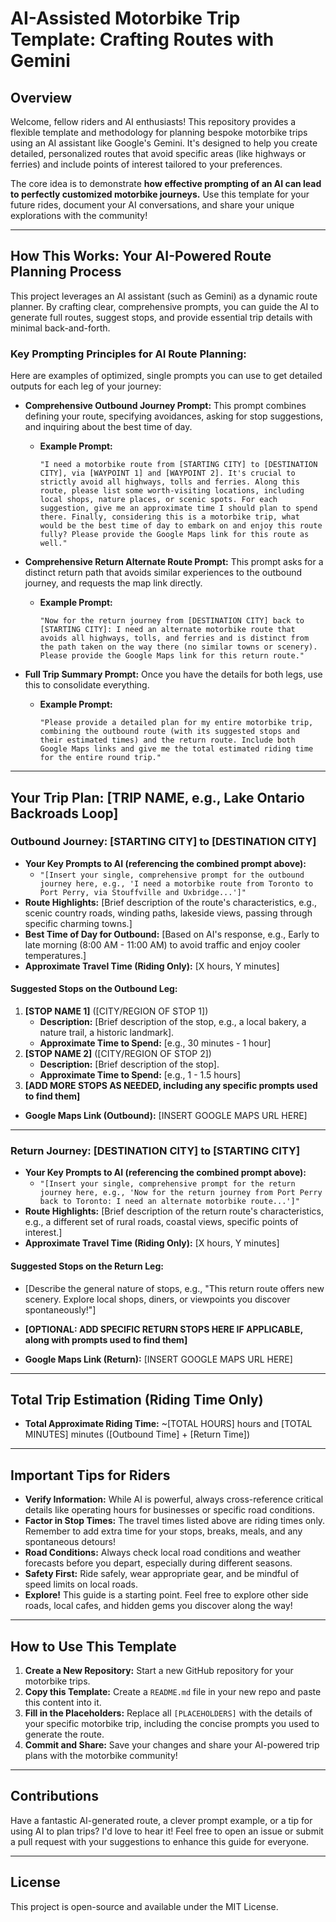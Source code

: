 # AI-Assisted Motorbike Trip Template: Crafting Routes with Gemini

## Overview

Welcome, fellow riders and AI enthusiasts! This repository provides a flexible template and methodology for planning bespoke motorbike trips using an AI assistant like Google's Gemini. It's designed to help you create detailed, personalized routes that avoid specific areas (like highways or ferries) and include points of interest tailored to your preferences.

The core idea is to demonstrate **how effective prompting of an AI can lead to perfectly customized motorbike journeys.** Use this template for your future rides, document your AI conversations, and share your unique explorations with the community!

---

## How This Works: Your AI-Powered Route Planning Process

This project leverages an AI assistant (such as Gemini) as a dynamic route planner. By crafting clear, comprehensive prompts, you can guide the AI to generate full routes, suggest stops, and provide essential trip details with minimal back-and-forth.

### Key Prompting Principles for AI Route Planning:

Here are examples of optimized, single prompts you can use to get detailed outputs for each leg of your journey:

* **Comprehensive Outbound Journey Prompt:** This prompt combines defining your route, specifying avoidances, asking for stop suggestions, and inquiring about the best time of day.

    * **Example Prompt:**
        ```
        "I need a motorbike route from [STARTING CITY] to [DESTINATION CITY], via [WAYPOINT 1] and [WAYPOINT 2]. It's crucial to strictly avoid all highways, tolls and ferries. Along this route, please list some worth-visiting locations, including local shops, nature places, or scenic spots. For each suggestion, give me an approximate time I should plan to spend there. Finally, considering this is a motorbike trip, what would be the best time of day to embark on and enjoy this route fully? Please provide the Google Maps link for this route as well."
        ```

* **Comprehensive Return Alternate Route Prompt:** This prompt asks for a distinct return path that avoids similar experiences to the outbound journey, and requests the map link directly.

    * **Example Prompt:**
        ```
        "Now for the return journey from [DESTINATION CITY] back to [STARTING CITY]: I need an alternate motorbike route that avoids all highways, tolls, and ferries and is distinct from the path taken on the way there (no similar towns or scenery). Please provide the Google Maps link for this return route."
        ```

* **Full Trip Summary Prompt:** Once you have the details for both legs, use this to consolidate everything.

    * **Example Prompt:**
        ```
        "Please provide a detailed plan for my entire motorbike trip, combining the outbound route (with its suggested stops and their estimated times) and the return route. Include both Google Maps links and give me the total estimated riding time for the entire round trip."
        ```

---

## Your Trip Plan: [TRIP NAME, e.g., Lake Ontario Backroads Loop]

### Outbound Journey: [STARTING CITY] to [DESTINATION CITY]

* **Your Key Prompts to AI (referencing the combined prompt above):**
    * `"[Insert your single, comprehensive prompt for the outbound journey here, e.g., 'I need a motorbike route from Toronto to Port Perry, via Stouffville and Uxbridge...']"`
* **Route Highlights:** [Brief description of the route's characteristics, e.g., scenic country roads, winding paths, lakeside views, passing through specific charming towns.]
* **Best Time of Day for Outbound:** [Based on AI's response, e.g., Early to late morning (8:00 AM - 11:00 AM) to avoid traffic and enjoy cooler temperatures.]
* **Approximate Travel Time (Riding Only):** [X hours, Y minutes]

#### Suggested Stops on the Outbound Leg:

1.  **[STOP NAME 1]** ([CITY/REGION OF STOP 1])
    * **Description:** [Brief description of the stop, e.g., a local bakery, a nature trail, a historic landmark].
    * **Approximate Time to Spend:** [e.g., 30 minutes - 1 hour]
2.  **[STOP NAME 2]** ([CITY/REGION OF STOP 2])
    * **Description:** [Brief description of the stop].
    * **Approximate Time to Spend:** [e.g., 1 - 1.5 hours]
3.  **[ADD MORE STOPS AS NEEDED, including any specific prompts used to find them]**

* **Google Maps Link (Outbound):** [INSERT GOOGLE MAPS URL HERE]

---

### Return Journey: [DESTINATION CITY] to [STARTING CITY]

* **Your Key Prompts to AI (referencing the combined prompt above):**
    * `"[Insert your single, comprehensive prompt for the return journey here, e.g., 'Now for the return journey from Port Perry back to Toronto: I need an alternate motorbike route...']"`
* **Route Highlights:** [Brief description of the return route's characteristics, e.g., a different set of rural roads, coastal views, specific points of interest.]
* **Approximate Travel Time (Riding Only):** [X hours, Y minutes]

#### Suggested Stops on the Return Leg:

* [Describe the general nature of stops, e.g., "This return route offers new scenery. Explore local shops, diners, or viewpoints you discover spontaneously!"]
* **[OPTIONAL: ADD SPECIFIC RETURN STOPS HERE IF APPLICABLE, along with prompts used to find them]**

* **Google Maps Link (Return):** [INSERT GOOGLE MAPS URL HERE]

---

## Total Trip Estimation (Riding Time Only)

* **Total Approximate Riding Time:** ~[TOTAL HOURS] hours and [TOTAL MINUTES] minutes ([Outbound Time] + [Return Time])

---

## Important Tips for Riders

* **Verify Information:** While AI is powerful, always cross-reference critical details like operating hours for businesses or specific road conditions.
* **Factor in Stop Times:** The travel times listed above are riding times only. Remember to add extra time for your stops, breaks, meals, and any spontaneous detours!
* **Road Conditions:** Always check local road conditions and weather forecasts before you depart, especially during different seasons.
* **Safety First:** Ride safely, wear appropriate gear, and be mindful of speed limits on local roads.
* **Explore!** This guide is a starting point. Feel free to explore other side roads, local cafes, and hidden gems you discover along the way!

---

## How to Use This Template

1.  **Create a New Repository:** Start a new GitHub repository for your motorbike trips.
2.  **Copy this Template:** Create a `README.md` file in your new repo and paste this content into it.
3.  **Fill in the Placeholders:** Replace all `[PLACEHOLDERS]` with the details of your specific motorbike trip, including the concise prompts you used to generate the route.
4.  **Commit and Share:** Save your changes and share your AI-powered trip plans with the motorbike community!

---

## Contributions

Have a fantastic AI-generated route, a clever prompt example, or a tip for using AI to plan trips? I'd love to hear it! Feel free to open an issue or submit a pull request with your suggestions to enhance this guide for everyone.

---

## License

This project is open-source and available under the MIT License.
